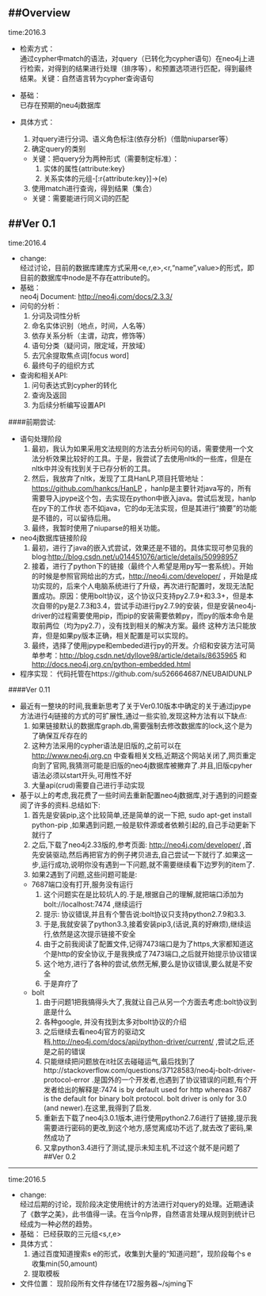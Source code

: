 ##Overview
---
 time:2016.3
* 检索方式：  
  通过cypher中match的语法，对query（已转化为cypher语句）在neo4j上进行检索，对得到的结果进行处理（排序等），和预置选项进行匹配，得到最终结果。关键：自然语言转为cypher查询语句
* 基础：  
 已存在预期的neu4j数据库
* 具体方式：  

  1. 对query进行分词、语义角色标注(依存分析)（借助niuparser等）
  2. 确定query的类别
	* 关键：把query分为两种形式（需要制定标准）：  
	  1. 实体的属性{attribute:key}  
	  2. 关系实体的元组-[:r{attribute:key}]->(e)  
  3. 使用match进行查询，得到结果（集合）
    * 关键：需要能进行同义词的匹配  

##Ver  0.1  
---
time:2016.4  
* change:  
  经过讨论，目前的数据库建库方式采用<e,r,e>,<r,“name”,value>的形式，即目前的数据库中node是不存在attribute的。
* 基础：  
	neo4j Document: http://neo4j.com/docs/2.3.3/
* 问句的分析：  
  1. 分词及词性分析
  2. 命名实体识别（地点，时间，人名等）
  3. 依存关系分析（主谓，动宾，修饰等）
  4. 语句分类（疑问词，限定域，开放域）
  5. 去冗余提取焦点词[focus word]
  6. 最终句子的组织方式
* 查询和相关API:  
  1. 问句表达式到cypher的转化
  2. 查询及返回
  3. 为后续分析编写设置API
	 
####前期尝试:  
* 语句处理阶段  
  1. 最初，我认为如果采用文法规则的方法去分析问句的话，需要使用一个文法分析效果比较好的工具。于是，我尝试了去使用nltk的一些库，但是在nltk中并没有找到关于已存分析的工具。
  2. 然后，我放弃了nltk，发现了工具HanLP,项目托管地址：https://github.com/hankcs/HanLP ，hanlp是主要针对java写的，所有需要导入jpype这个包，去实现在python中嵌入java。尝试后发现，hanlp在py下的工作状	态不如java，它的dp无法实现，但是其进行“摘要”的功能是不错的，可以留待后用。  
  3. 最终，我暂时使用了niuparse的相关功能。
* neo4j数据库链接阶段  
  1. 最初，进行了java的嵌入式尝试，效果还是不错的。具体实现可参见我的blog:http://blog.csdn.net/u014451076/article/details/50998957
  2. 接着，进行了python下的链接（最终个人希望是用py写一套系统）。开始的时候是参照官网给出的方式，http://neo4j.com/developer/ ，开始是成功实现的，后来个人电脑系统进行了升级，再次进行配置时，发现无法配	置成功。原因：使用bolt协议，这个协议只支持py2.7.9+和3.3+，但是本次自带的py是2.7.3和3.4，尝试手动进行py2.7.9的安装，但是安装neo4j-driver的过程需要使用pip，而pip的安装需要依赖py，而py的版本命令是取前两位（均为py2.7），没有找到相关的解决方案。最终	这种方法只能放弃，但是如果py版本正确，相关配置是可以实现的。
  3. 最终，选择了使用jpype和embeded进行py的开发。介绍和安装方法可简单参考：http://blog.csdn.net/dyllove98/article/details/8635965 和 http://docs.neo4j.org.cn/python-embedded.html
* 程序实现：
  代码托管在https://github.com/su526664687/NEUBAIDUNLP

####Ver 0.11
* 最近有一整块的时间,我重新思考了关于Ver0.10版本中确定的关于通过jpype方法进行4j链接的方式的可扩展性,通过一些实验,发现这种方法有以下缺点:
  1. 如果链接默认的数据库graph.db,需要强制去修改数据库的lock,这个是为了确保互斥存在的
  2. 这种方法采用的cypher语法是旧版的,之前可以在 http://www.neo4j.org.cn 中查看相关文档,近期这个网站关闭了,网页重定向到了官网,我猜测可能是旧版的neo4j数据库被撇弃了.并且,旧版cpyher语法必须以start开头,可用性不好
  3. 大量api(crud)需要自己进行手动实现
* 基于以上的考虑,我花费了一些时间去重新配置neo4j数据库,对于遇到的问题查阅了许多的资料.总结如下:
  1. 首先是安装pip,这个比较简单,还是简单的说一下把, sudo apt-get install python-pip ,如果遇到问题,一般是软件源或者依赖引起的,自己手动更新下就行了
  2. 之后,下载了neo4j2.33版的,参考页面: http://neo4j.com/developer/ ,首先安装驱动,然后再把官方的例子拷贝进去,自己尝试一下就行了.如果这一步,运行成功,说明你没有遇到一下问题,就不需要继续看下边罗列的item了.
  3. 如果2遇到了问题,这些问题可能是:
    * 7687端口没有打开,服务没有运行
	  1. 这个问题实在是比较坑人的.于是,根据自己的理解,就把端口添加为 bolt://localhost:7474 ,继续运行
	  2. 提示: 协议错误,并且有个警告说:bolt协议只支持python2.7.9和3.3.
	  3. 于是,我就安装了python3.3,接着安装pip3,(话说,真的好麻烦),继续运行,依然是这次提示链接不安全
	  4. 由于之前我阅读了配置文件,记得7473端口是为了https,大家都知道这个是http的安全协议,于是我换成了7473端口,之后就开始提示协议错误
	  5. 这个地方,进行了各种的尝试,依然无解,要么是协议错误,要么就是不安全
	  6. 于是弃疗了
	* bolt
	  1. 由于问题1把我搞得头大了,我就让自己从另一个方面去考虑:bolt协议到底是什么
	  2. 各种google, 并没有找到太多对bolt协议的介绍
	  3. 之后继续去看neo4j官方的驱动文档,http://neo4j.com/docs/api/python-driver/current/ ,尝试之后,还是之前的错误
	  4. 只能继续把问题放在it社区去碰碰运气,最后找到了http://stackoverflow.com/questions/37128583/neo4j-bolt-driver-protocol-error .是国外的一个开发者,也遇到了协议错误的问题,有个开发者给出的解释是:7474 is by default used for http whereas 7687 is the default for binary bolt protocol. bolt driver is only for 3.0 (and newer).在这里,我得到了启发.
	  5. 重新去下载了neo4j3.0.1版本,进行使用python2.7.6进行了链接,提示我需要进行密码的更改,到这个地方,感觉离成功不远了,就去改了密码,果然成功了
	  6. 又拿python3.4进行了测试,提示未知主机,不过这个就不是问题了
##Ver 0.2  
---
time:2016.5
* change:  
  经过后期的讨论，现阶段决定使用统计的方法进行对query的处理。近期通读了《数学之美》，此书值得一读。在当今nlp界，自然语言处理从规则到统计已经成为一种必然的趋势。
* 基础：
  已经获取的三元组<s,r,e>
* 具体方式：
  1. 通过百度知道搜索s e的形式，收集到大量的“知道问题”，现阶段每个s e收集min(50,amount)
  2. 提取模板
* 文件位置：
 现阶段所有文件存储在172服务器~/sjming下	

